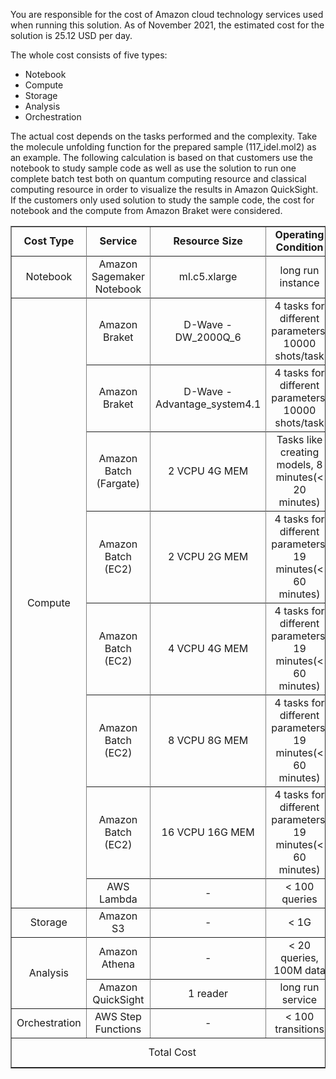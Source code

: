 You are responsible for the cost of Amazon cloud technology services used when running this solution. As of November 2021, the estimated cost for the solution 
is 25.12 USD per day.

The whole cost consists of five types:

 * Notebook
 * Compute 
 * Storage
 * Analysis
 * Orchestration

 The actual cost depends on the tasks performed and the complexity. Take 
 the molecule unfolding function for the prepared sample (117_idel.mol2) as 
 an example. The following calculation is based on that customers use 
 the notebook to study sample code as well as use the solution to run 
 one complete batch test both on quantum computing resource and classical computing 
 resource in order to visualize the results in Amazon QuickSight. If the 
 customers only used solution to study the sample code, the cost for 
 notebook and the compute from Amazon Braket were considered.

<!-- | Cost Type| Service | Resource Size | Operating Condition | Cost |
| :---: | :---: | :---: | :---: | :---: |
| Notebook | Amazon Sagemaker Notebook | ml.c5.xlarge | long run instance | 4.90 USD/Day |
| Compute | Amazon Braket | D-Wave 2000Q | 4 task, 1000 shots/task | 1.96 USD |
| Compute | Amazon Braket | D-Wave Advantage | 4 task, 1000 shots/task | 1.96 USD |
| Compute | Amazon Batch (Fargate) | 2 vcpu 4G mem | less than 20 minutes | 1.02 USD |
| Compute | Amazon Batch (EC2) | c5.large| less than 60 minutes | 0.09 USD |
| Compute | Amazon Batch (EC2) | c5.xlarge| less than  60 minutes | 0.17 USD|
| Compute | Amazon Batch (EC2) | c5.2xlarge| less than  60 minutes | 0.34 USD |
| Compute | Amazon Batch (EC2) | c5.4xlarge| less than  60 minutes | 0.68 USD |
| Compute| AWS Lambda| - | less than 100 requests | 0 USD |
| Storage | Amazon S3 | - | less than 1G | 0.02 USD |
| Analysis | Amazon Athena | - | less than 20 queres,100M data | 0.29 USD |
| Analysis | Amazon QuickSight | - | 1 reader | 8.00 USD/Month |
| Orchestration| AWS Step Functions | - |  less than 100 transitions | 0 USD  |
| Total | xxx to do| -->

<table border='1' style="text-align: center">
    <tr>
        <td><B>Cost Type</B></td>
        <td><B>Service</td>
        <td><B>Resource Size</td>
        <td><B>Operating Condition</td>
        <td><B>Cost</td>
    <tr>
    <tr>
        <td>Notebook</td>
        <td>Amazon Sagemaker Notebook</td>
        <td>ml.c5.xlarge</td>
        <td>long run instance</td>
        <td>4.90 USD/Day</td>
    <tr>
    <tr>
        <td rowspan="16">Compute</td>
        <td>Amazon Braket</td>
        <td>D-Wave - DW_2000Q_6</td>
        <td>4 tasks for different parameters, 10000 shots/task</td>
        <td>8.8 USD</td>
    <tr>
    <tr>
        <td>Amazon Braket</td>
        <td>D-Wave - Advantage_system4.1</td>
        <td>4 tasks for different parameters, 10000 shots/task</td>
        <td>8.8 USD</td>
    <tr>
    <tr>
        <td>Amazon Batch (Fargate) </td>
        <td>2 VCPU 4G MEM</td>
        <td>Tasks like creating models, 8 minutes(< 20 minutes)</td>
        <td>1.02 USD</td>
    <tr>
    <tr>
        <td>Amazon Batch (EC2) </td>
        <td>2 VCPU 2G MEM</td>
        <td>4 tasks for different parameters, 19 minutes(< 60 minutes)</td>
        <td>0.09 USD</td>
    <tr>
    <tr>
        <td>Amazon Batch (EC2) </td>
        <td>4 VCPU 4G MEM</td>
        <td>4 tasks for different parameters, 19 minutes(< 60 minutes)</td>
        <td>0.17 USD</td>
    <tr>
    <tr>
        <td>Amazon Batch (EC2) </td>
        <td>8 VCPU 8G MEM</td>
        <td>4 tasks for different parameters, 19 minutes(< 60 minutes)</td>
        <td>0.34 USD</td>
    <tr>
    <tr>
        <td>Amazon Batch (EC2) </td>
        <td>16 VCPU 16G MEM</td>
        <td>4 tasks for different parameters, 19 minutes(< 60 minutes)</td>
        <td>0.68 USD</td>
    <tr>
    <tr>
        <td>AWS Lambda </td>
        <td>-</td>
        <td>< 100 queries</td>
        <td>0 USD</td>
    <tr>
    <tr>
        <td>Storage</td>
        <td>Amazon S3</td>
        <td>-</td>
        <td>< 1G</td>
        <td>0.02 USD</td>
    <tr>
    <tr>
        <td rowspan='4'>Analysis</td>
        <td>Amazon Athena</td>
        <td>-</td>
        <td>< 20 queries, 100M data</td>
        <td>0.029 USD</td>
    <tr>
    <tr>
        <td>Amazon QuickSight</td>
        <td>1 reader</td>
        <td>long run service</td>
        <td>8.00 USD/Month</td>
    <tr>
    <tr>
        <td>Orchestration</td>
        <td>AWS Step Functions</td>
        <td>-</td>
        <td>< 100 transitions</td>
        <td>0 USD</td>
    <tr>
    <tr>
        <td colspan='4'>Total Cost</td>
        <td>25.12 USD/Day</td>
    <tr>
</table>
